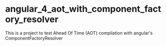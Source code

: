 # angular_4_aot_with_component_factory_resolver
This is a project to test Ahead Of Time (AOT) compilation with angular's ComponentFactoryResolver
